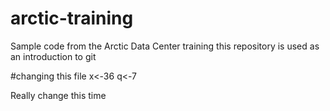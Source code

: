# arctic-training
Sample code from the Arctic Data Center training
this repository is used as an introduction to git


#changing this file
x<-36
q<-7

Really change this time
